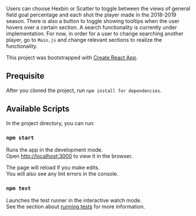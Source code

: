 
Users can choose Hexbin or Scatter to toggle between the views of general field goal percentage and each shot the player made in the 2018-2019 season. There is also a button to toggle showing tooltips when the user hovers over a certain section. A search functionality is currently under implementation. For now, in order for a user to change searching another player, go to `Main.js` and change relevant sections to realize the functionality.

This project was bootstrapped with [Create React App](https://github.com/facebook/create-react-app).

## Prequisite

After you cloned the project, run `npm install for dependencies`.

## Available Scripts

In the project directory, you can run:

### `npm start`

Runs the app in the development mode.<br>
Open [http://localhost:3000](http://localhost:3000) to view it in the browser.

The page will reload if you make edits.<br>
You will also see any lint errors in the console.

### `npm test`

Launches the test runner in the interactive watch mode.<br>
See the section about [running tests](https://facebook.github.io/create-react-app/docs/running-tests) for more information.
